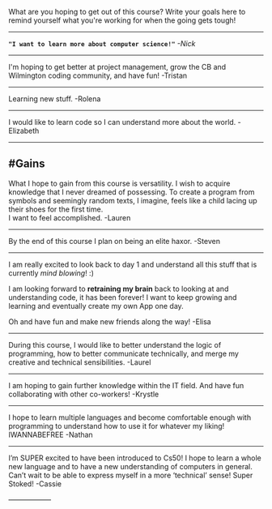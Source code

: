 What are you hoping to get out of this course? Write your goals here to remind yourself what you're working for when the going gets tough!
___

**`"I want to learn more about computer science!"`**
*-Nick*
___

I'm hoping to get better at project management, grow the CB and Wilmington coding community, and have fun!
-Tristan
___

Learning new stuff.
-Rolena
___

I would like to learn code so I can understand more about the world.
-Elizabeth
___

#Gains
------
What I hope to gain from this course is versatility. I wish to acquire knowledge that I never dreamed of possessing.
To create a program from symbols and seemingly random texts, I imagine, feels like a child lacing up their shoes
for the first time.   
I want to feel accomplished.
-Lauren
___

By the end of this course I plan on being an elite haxor.
-Steven
___

I am really excited to look back to day 1 and understand all this stuff that is currently *mind blowing*!  :)  


I am looking forward to **retraining my brain** back to looking at and understanding code, it has been forever!  I want to keep growing and learning and eventually create my own App one day. 


Oh and have fun and make new friends along the way!
-Elisa
___

During this course, I would like to better understand the logic of programming, how to better communicate technically, and merge my creative and technical sensibilities.
-Laurel
___

I am hoping to gain further knowledge within the IT field.  And have fun collaborating with other co-workers!
-Krystle
___

I hope to learn multiple languages and become comfortable enough with programming to understand how to use it for whatever my liking! IWANNABEFREE
-Nathan
___

I’m SUPER excited to have been introduced to Cs50!  I hope to learn a whole new language and to have a new understanding of computers in general.  Can’t wait to be able to express myself in a more ‘technical’ sense!  Super Stoked!
-Cassie

——————

